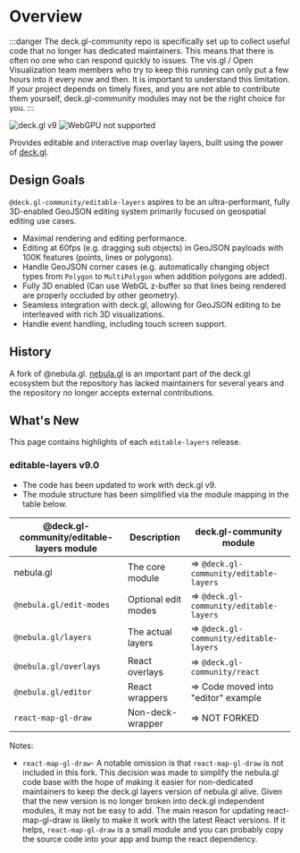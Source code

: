 # Overview

:::danger
The deck.gl-community repo is specifically set up to collect useful code that no longer has dedicated maintainers. This means that there is often no one who can respond quickly to issues. The vis.gl / Open Visualization team members who try to keep this running can only put a few hours into it every now and then. It is important to understand this limitation. If your project depends on timely fixes, and you are not able to contribute them yourself, deck.gl-community modules may not be the right choice for you.
:::


![deck.gl v9](https://img.shields.io/badge/deck.gl-v9-green.svg?style=flat-square")
![WebGPU not supported](https://img.shields.io/badge/webgpu-no-red.svg?style=flat-square")

Provides editable and interactive map overlay layers, built using the power of [deck.gl](https://deck.gl/).

## Design Goals

`@deck.gl-community/editable-layers` aspires to be an ultra-performant, fully 3D-enabled GeoJSON editing system primarily focused on geospatial editing use cases.

- Maximal rendering and editing performance.
- Editing at 60fps (e.g. dragging sub objects) in GeoJSON payloads with 100K features (points, lines or polygons).
- Handle GeoJSON corner cases (e.g. automatically changing object types from `Polygon` to `MultiPolygon` when addition polygons are added).
- Fully 3D enabled (Can use WebGL z-buffer so that lines being rendered are properly occluded by other geometry).
- Seamless integration with deck.gl, allowing for GeoJSON editing to be interleaved with rich 3D visualizations.
- Handle event handling, including touch screen support.

## History

A fork of @nebula.gl. [nebula.gl](https://nabula.gl) is an important part of the deck.gl ecosystem but the repository has lacked maintainers for several years and the repository no longer accepts external contributions.

## What's New

This page contains highlights of each `editable-layers` release.

### editable-layers v9.0

- The code has been updated to work with deck.gl v9. 
- The module structure has been simplified via the module mapping in the table below.

| @deck.gl-community/editable-layers module | Description         | deck.gl-community module                |
| ----------------------------------------- | ------------------- | --------------------------------------- |
| nebula.gl                                 | The core module     | => `@deck.gl-community/editable-layers` |
| `@nebula.gl/edit-modes`                   | Optional edit modes | => `@deck.gl-community/editable-layers` |
| `@nebula.gl/layers`                       | The actual layers   | => `@deck.gl-community/editable-layers` |
| `@nebula.gl/overlays`                     | React overlays      | => `@deck.gl-community/react`           |
| `@nebula.gl/editor`                       | React wrappers      | => Code moved into "editor" example     |
| `react-map-gl-draw`                       | Non-deck-wrapper    | => NOT FORKED                           |

Notes:
- `react-map-gl-draw`- A notable omission is that `react-map-gl-draw` is not included in this fork. This decision was made to simplify the nebula.gl code base with the hope of making it easier for non-dedicated maintainers to keep the deck.gl layers version of nebula.gl alive. Given that the new version is no longer broken into deck.gl independent modules, it may not be easy to add.
The main reason for updating react-map-gl-draw is likely to make it work with the latest React versions. If it helps, `react-map-gl-draw` is a small module and you can probably copy the source code into your app and bump the react dependency.
